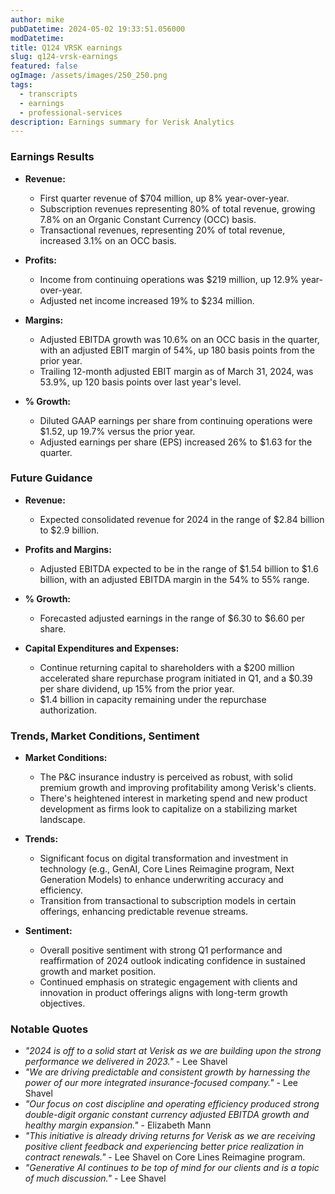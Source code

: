```yaml
---
author: mike
pubDatetime: 2024-05-02 19:33:51.056000
modDatetime: 
title: Q124 VRSK earnings
slug: q124-vrsk-earnings
featured: false
ogImage: /assets/images/250_250.png
tags:
  - transcripts
  - earnings
  - professional-services
description: Earnings summary for Verisk Analytics
---
```

### Earnings Results

- **Revenue:** 
  - First quarter revenue of $704 million, up 8% year-over-year.
  - Subscription revenues representing 80% of total revenue, growing 7.8% on an Organic Constant Currency (OCC) basis.
  - Transactional revenues, representing 20% of total revenue, increased 3.1% on an OCC basis.

- **Profits:**
  - Income from continuing operations was $219 million, up 12.9% year-over-year.
  - Adjusted net income increased 19% to $234 million.

- **Margins:**
  - Adjusted EBITDA growth was 10.6% on an OCC basis in the quarter, with an adjusted EBIT margin of 54%, up 180 basis points from the prior year.
  - Trailing 12-month adjusted EBIT margin as of March 31, 2024, was 53.9%, up 120 basis points over last year's level.

- **% Growth:** 
  - Diluted GAAP earnings per share from continuing operations were $1.52, up 19.7% versus the prior year.
  - Adjusted earnings per share (EPS) increased 26% to $1.63 for the quarter.

### Future Guidance

- **Revenue:**
  - Expected consolidated revenue for 2024 in the range of $2.84 billion to $2.9 billion.

- **Profits and Margins:**
  - Adjusted EBITDA expected to be in the range of $1.54 billion to $1.6 billion, with an adjusted EBITDA margin in the 54% to 55% range.

- **% Growth:** 
  - Forecasted adjusted earnings in the range of $6.30 to $6.60 per share.

- **Capital Expenditures and Expenses:**
  - Continue returning capital to shareholders with a $200 million accelerated share repurchase program initiated in Q1, and a $0.39 per share dividend, up 15% from the prior year.
  - $1.4 billion in capacity remaining under the repurchase authorization.

### Trends, Market Conditions, Sentiment

- **Market Conditions:** 
  - The P&C insurance industry is perceived as robust, with solid premium growth and improving profitability among Verisk's clients.
  - There's heightened interest in marketing spend and new product development as firms look to capitalize on a stabilizing market landscape.

- **Trends:** 
  - Significant focus on digital transformation and investment in technology (e.g., GenAI, Core Lines Reimagine program, Next Generation Models) to enhance underwriting accuracy and efficiency.
  - Transition from transactional to subscription models in certain offerings, enhancing predictable revenue streams.

- **Sentiment:** 
  - Overall positive sentiment with strong Q1 performance and reaffirmation of 2024 outlook indicating confidence in sustained growth and market position.
  - Continued emphasis on strategic engagement with clients and innovation in product offerings aligns with long-term growth objectives.

### Notable Quotes

- _"2024 is off to a solid start at Verisk as we are building upon the strong performance we delivered in 2023."_ - Lee Shavel
- _"We are driving predictable and consistent growth by harnessing the power of our more integrated insurance-focused company."_ - Lee Shavel
- _"Our focus on cost discipline and operating efficiency produced strong double-digit organic constant currency adjusted EBITDA growth and healthy margin expansion."_ - Elizabeth Mann
- _"This initiative is already driving returns for Verisk as we are receiving positive client feedback and experiencing better price realization in contract renewals."_ - Lee Shavel on Core Lines Reimagine program.
- _"Generative AI continues to be top of mind for our clients and is a topic of much discussion."_ - Lee Shavel
